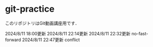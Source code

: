 # git-practice
このリポジトリはGit動画講座用です．

2024/8/11 18:00更新
2024/8/11 22:14更新
2024/8/11 22:32更新 no-fast-forward
2024/8/11 22:47更新 conflict
